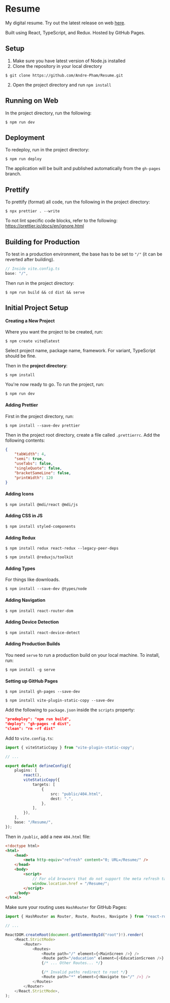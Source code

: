 # Resume
My digital resume. Try out the latest release on web [here](https://Andre-Pham.github.io/Resume/).

Built using React, TypeScript, and Redux. Hosted by GitHub Pages.

## Setup

1. Make sure you have latest version of Node.js installed
2. Clone the repository in your local directory

```
$ git clone https://github.com/Andre-Pham/Resume.git
```

2. Open the project directory and run `npm install`

## Running on Web

In the project directory, run the following:

```
$ npm run dev
```

## Deployment

To redeploy, run in the project directory:

```
$ npm run deploy
```

The application will be built and published automatically from the `gh-pages` branch.

## Prettify

To prettify (format) all code, run the following in the project directory:

```
$ npx prettier . --write
```

To not lint specific code blocks, refer to the following: https://prettier.io/docs/en/ignore.html

## Building for Production

To test in a production environment, the base has to be set to `"/"` (it can be reverted after building).

```typescript
// Inside vite.config.ts
base: "/",
```

Then run in the project directory:

```
$ npm run build && cd dist && serve
```

## Initial Project Setup

#### Creating a New Project

Where you want the project to be created, run:

```
$ npm create vite@latest
```

Select project name, package name, framework. For variant, TypeScript should be fine.

Then in the **project directory**:

```
$ npm install
```

You're now ready to go. To run the project, run:

```
$ npm run dev
```

#### Adding Prettier

First in the project directory, run:

```
$ npm install --save-dev prettier
```

Then in the project root directory, create a file called `.prettierrc`. Add the following contents:

```json
{
    "tabWidth": 4,
    "semi": true,
    "useTabs": false,
    "singleQuote": false,
    "bracketSameLine": false,
    "printWidth": 120
}
```

#### Adding Icons

```
$ npm install @mdi/react @mdi/js
```

#### Adding CSS in JS

```
$ npm install styled-components
```

#### Adding Redux

```
$ npm install redux react-redux --legacy-peer-deps
```

```
$ npm install @reduxjs/toolkit
```

#### Adding Types

For things like downloads.

```
$ npm install --save-dev @types/node
```

#### Adding Navigation

```
$ npm install react-router-dom
```

#### Adding Device Detection

```
$ npm install react-device-detect
```

#### Adding Production Builds

You need `serve` to run a production build on your local machine. To install, run:

```
$ npm install -g serve
```

#### Setting up GitHub Pages

```
$ npm install gh-pages --save-dev
```

```
$ npm install vite-plugin-static-copy --save-dev
```

Add the following to `package.json` inside the `scripts` property:

```json
"predeploy": "npm run build",
"deploy": "gh-pages -d dist",
"clean": "rm -rf dist"
```

Add to `vite.config.ts`:

```typescript
import { viteStaticCopy } from "vite-plugin-static-copy";

// ...

export default defineConfig({
    plugins: [
        react(),
        viteStaticCopy({
            targets: [
                {
                    src: "public/404.html",
                    dest: ".",
                },
            ],
        }),
    ],
    base: "/Resume/",
});
```

Then in `/public`, add a new `404.html` file:

```html
<!doctype html>
<html>
    <head>
        <meta http-equiv="refresh" content="0; URL=/Resume/" />
    </head>
    <body>
        <script>
            // For old browsers that do not support the meta refresh tag
            window.location.href = "/Resume/";
        </script>
    </body>
</html>
```

Make sure your routing uses `HashRouter` for GitHub Pages:

```typescript
import { HashRouter as Router, Route, Routes, Navigate } from "react-router-dom";

// ...

ReactDOM.createRoot(document.getElementById("root")!).render(
    <React.StrictMode>
        <Router>
            <Routes>
                <Route path="/" element={<MainScreen />} />
                <Route path="/education" element={<EducationScreen />} />
                {/* ... Other Routes... */}

                {/* Invalid paths redirect to root */}
                <Route path="*" element={<Navigate to="/" />} />
            </Routes>
        </Router>
    </React.StrictMode>,
);
```
